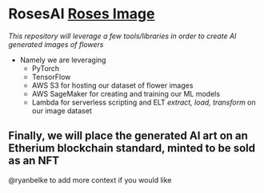 # RosesAI [Roses Image](https://i.pinimg.com/originals/df/e4/0f/dfe40ff50f907001e3f78adf191ccc57.png)

_This repository will leverage a few tools/libraries in order to create AI generated images of flowers_
* Namely we are leveraging
    * PyTorch
    * TensorFlow
    * AWS S3 for hosting our dataset of flower images
    * AWS SageMaker for creating and training our ML models
    * Lambda for serverless scripting and ELT _extract, load, transform_ on our image dataset

## Finally, we will place the generated AI art on an Etherium blockchain standard, minted to be sold as an NFT

@ryanbelke to add more context if you would like